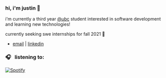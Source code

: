 ### hi, i'm justin 👋

i'm currently a third year [@ubc](https://www.bme.ubc.ca/) student interested in software development and learning new technologies!

currently seeking swe internships for fall 2021 🥺

- [email](mailto:justincho63@gmail.com) | [linkedin](https://www.linkedin.com/in/justinccho)

### 🎧 &nbsp; listening to:
[![Spotify](https://novatorem-blush.vercel.app/api/spotify)](https://open.spotify.com/user/justinlisteningtomusic123)





